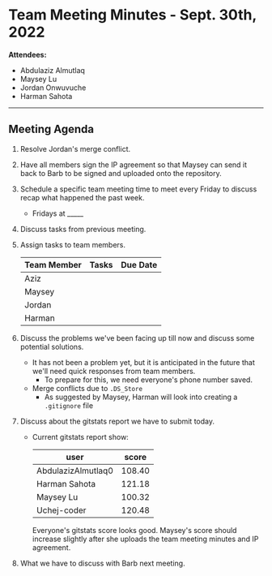 # Team Meeting Minutes - Sept. 30th, 2022

**Attendees:**

- Abdulaziz Almutlaq
- Maysey Lu
- Jordan Onwuvuche
- Harman Sahota

---

## Meeting Agenda

1. Resolve Jordan's merge conflict.

2. Have all members sign the IP agreement so that Maysey can send it back to Barb to be signed and uploaded onto the repository.

3. Schedule a specific team meeting time to meet every Friday to discuss recap what happened the past week.

    - Fridays at _____

4. Discuss tasks from previous meeting.

5. Assign tasks to team members.

    |Team Member|Tasks|Due Date|
    |-----------|-----|--------|
    |Aziz|||
    |Maysey|||
    |Jordan|||
    |Harman|||

6. Discuss the problems we've been facing up till now and discuss some potential solutions.

    - It has not been a problem yet, but it is anticipated in the future that we'll need quick responses from team members.
        - To prepare for this, we need everyone's phone number saved.
    - Merge conflicts due to `.DS_Store`
        - As suggested by Maysey, Harman will look into creating a `.gitignore` file

7. Discuss about the gitstats report we have to submit today.
    - Current gitstats report show:

      |user|score|
      |----|-----|
      |AbdulazizAlmutlaq0| 108.40
      |Harman Sahota     |121.18
      |Maysey Lu         |100.32
      |Uchej-coder       |120.48

      Everyone's gitstats score looks good. Maysey's score should increase slightly after she uploads the team meeting minutes and IP agreement.

8. What we have to discuss with Barb next meeting.

